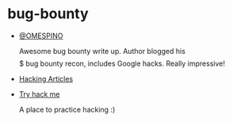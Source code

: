 # bug-bounty

* [@OMESPINO](https://omespino.com)
  
  Awesome bug bounty write up. Author blogged his $$$$$ bug bounty recon, includes Google hacks. Really impressive! 
  
* [Hacking Articles](https://www.hackingarticles.in/)

* [Try hack me](https://tryhackme.com/dashboard)

  A place to practice hacking :)
  
